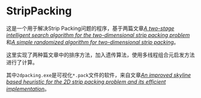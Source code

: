 # StripPacking
这是一个用于解决Strip Packing问题的程序，基于两篇文章[*A two-stage intelligent search algorithm for the two-dimensional strip packing problem*](https://www.researchgate.net/publication/227414996_A_two-stage_intelligent_search_algorithm_for_the_two-dimensional_strip_packing_problem)和[*A simple randomized algorithm for two-dimensional strip packing*](https://www.researchgate.net/publication/233798744_A_simple_randomized_algorithm_for_two-dimensional_strip_packing)。

这里实现了两种篇文章中的排序方法，加入遗传算法，使用多线程组合元启发方法进行了计算。

其中`2dpacking.exe`是可视化`*.pack`文件的软件，来自文章[*An improved skyline based heuristic for the 2D strip packing problem and its efficient implementation*](http://www.researchgate.net/publication/311159079_An_improved_skyline_based_heuristic_for_the_2D_strip_packing_problem_and_its_efficient_implementation)。